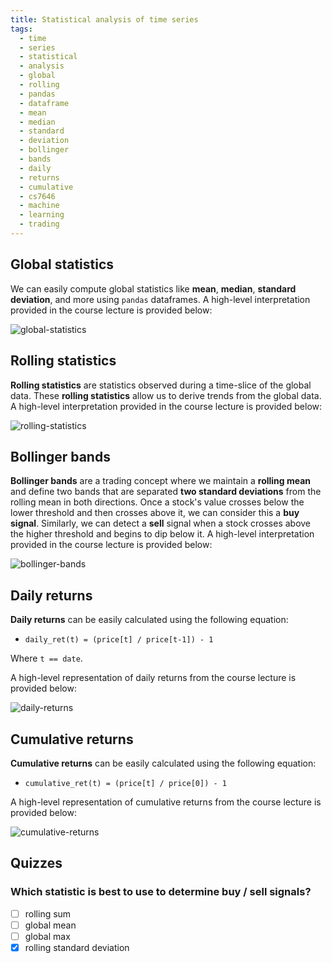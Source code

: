 ```yaml
---
title: Statistical analysis of time series
tags:
  - time
  - series
  - statistical
  - analysis
  - global
  - rolling
  - pandas
  - dataframe
  - mean
  - median
  - standard
  - deviation
  - bollinger
  - bands
  - daily
  - returns
  - cumulative
  - cs7646
  - machine
  - learning
  - trading
---
```


## Global statistics

We can easily compute global statistics like **mean**, **median**, **standard deviation**, and more
using `pandas` dataframes. A high-level interpretation provided in the course lecture is provided
below:

![global-statistics](global-statistics.png)

## Rolling statistics

**Rolling statistics** are statistics observed during a time-slice of the global data. These
**rolling statistics** allow us to derive trends from the global data. A high-level interpretation
provided in the course lecture is provided below:

![rolling-statistics](rolling-statistics.png)

## Bollinger bands

**Bollinger bands** are a trading concept where we maintain a **rolling mean** and define two bands
that are separated **two standard deviations** from the rolling mean in both directions. Once a
stock's value crosses below the lower threshold and then crosses above it, we can consider this a
**buy signal**. Similarly, we can detect a **sell** signal when a stock crosses above the higher
threshold and begins to dip below it. A high-level interpretation provided in the course lecture is
provided below:

![bollinger-bands](Machine%20learning%20for%20trading/Manipulating%20financial%20data%20with%20Python/assets/bollinger-bands.png)

## Daily returns

**Daily returns** can be easily calculated using the following equation:

- `daily_ret(t) = (price[t] / price[t-1]) - 1`

Where `t == date`.

A high-level representation of daily returns from the course lecture is provided below:

![daily-returns](daily-returns.png)

## Cumulative returns

**Cumulative returns** can be easily calculated using the following equation:

- `cumulative_ret(t) = (price[t] / price[0]) - 1`

A high-level representation of cumulative returns from the course lecture is provided below:

![cumulative-returns](cumulative-returns.png)

## Quizzes

### Which statistic is best to use to determine buy / sell signals?

- [ ] rolling sum
- [ ] global mean
- [ ] global max
- [x] rolling standard deviation
